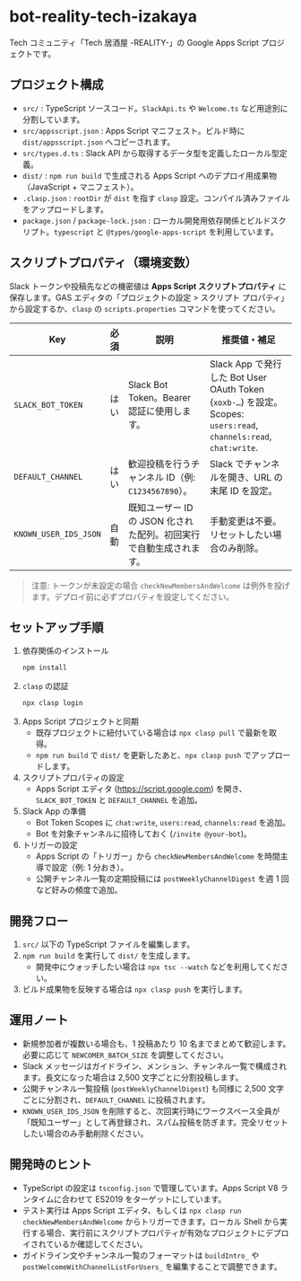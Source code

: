 # bot-reality-tech-izakaya

Tech コミュニティ「Tech 居酒屋 -REALITY-」の Google Apps Script プロジェクトです。

## プロジェクト構成

- `src/` : TypeScript ソースコード。`SlackApi.ts` や `Welcome.ts` など用途別に分割しています。
- `src/appsscript.json` : Apps Script マニフェスト。ビルド時に `dist/appsscript.json` へコピーされます。
- `src/types.d.ts` : Slack API から取得するデータ型を定義したローカル型定義。
- `dist/` : `npm run build` で生成される Apps Script へのデプロイ用成果物（JavaScript + マニフェスト）。
- `.clasp.json` : `rootDir` が `dist` を指す `clasp` 設定。コンパイル済みファイルをアップロードします。
- `package.json` / `package-lock.json` : ローカル開発用依存関係とビルドスクリプト。`typescript` と `@types/google-apps-script` を利用しています。

## スクリプトプロパティ（環境変数）

Slack トークンや投稿先などの機密値は **Apps Script スクリプトプロパティ** に保存します。GAS エディタの「プロジェクトの設定 > スクリプト プロパティ」から設定するか、`clasp` の `scripts.properties` コマンドを使ってください。

| Key                   | 必須 | 説明                                                               | 推奨値・補足                                                                                                      |
| --------------------- | ---- | ------------------------------------------------------------------ | ----------------------------------------------------------------------------------------------------------------- |
| `SLACK_BOT_TOKEN`     | はい | Slack Bot Token。Bearer 認証に使用します。                         | Slack App で発行した Bot User OAuth Token (`xoxb-…`) を設定。Scopes: `users:read`, `channels:read`, `chat:write`. |
| `DEFAULT_CHANNEL`     | はい | 歓迎投稿を行うチャンネル ID（例: `C1234567890`）。                 | Slack でチャンネルを開き、URL の末尾 ID を設定。                                                                  |
| `KNOWN_USER_IDS_JSON` | 自動 | 既知ユーザー ID の JSON 化された配列。初回実行で自動生成されます。 | 手動変更は不要。リセットしたい場合のみ削除。                                                                      |

> 注意: トークンが未設定の場合 `checkNewMembersAndWelcome` は例外を投げます。デプロイ前に必ずプロパティを設定してください。

## セットアップ手順

1. 依存関係のインストール
   ```bash
   npm install
   ```
2. `clasp` の認証
   ```bash
   npx clasp login
   ```
3. Apps Script プロジェクトと同期
   - 既存プロジェクトに紐付いている場合は `npx clasp pull` で最新を取得。
   - `npm run build` で `dist/` を更新したあと、`npx clasp push` でアップロードします。
4. スクリプトプロパティの設定
   - Apps Script エディタ (https://script.google.com) を開き、`SLACK_BOT_TOKEN` と `DEFAULT_CHANNEL` を追加。
5. Slack App の準備
   - Bot Token Scopes に `chat:write`, `users:read`, `channels:read` を追加。
   - Bot を対象チャンネルに招待しておく (`/invite @your-bot`)。
6. トリガーの設定
   - Apps Script の「トリガー」から `checkNewMembersAndWelcome` を時間主導で設定（例: 1 分おき）。
   - 公開チャンネル一覧の定期投稿には `postWeeklyChannelDigest` を週 1 回など好みの頻度で追加。

## 開発フロー

1. `src/` 以下の TypeScript ファイルを編集します。
2. `npm run build` を実行して `dist/` を生成します。
   - 開発中にウォッチしたい場合は `npx tsc --watch` などを利用してください。
3. ビルド成果物を反映する場合は `npx clasp push` を実行します。

## 運用ノート

- 新規参加者が複数いる場合も、1 投稿あたり 10 名までまとめて歓迎します。必要に応じて `NEWCOMER_BATCH_SIZE` を調整してください。
- Slack メッセージはガイドライン、メンション、チャンネル一覧で構成されます。長文になった場合は 2,500 文字ごとに分割投稿します。
- 公開チャンネル一覧投稿 (`postWeeklyChannelDigest`) も同様に 2,500 文字ごとに分割され、`DEFAULT_CHANNEL` に投稿されます。
- `KNOWN_USER_IDS_JSON` を削除すると、次回実行時にワークスペース全員が「既知ユーザー」として再登録され、スパム投稿を防ぎます。完全リセットしたい場合のみ手動削除ください。

## 開発時のヒント

- TypeScript の設定は `tsconfig.json` で管理しています。Apps Script V8 ランタイムに合わせて ES2019 をターゲットにしています。
- テスト実行は Apps Script エディタ、もしくは `npx clasp run checkNewMembersAndWelcome` からトリガーできます。ローカル Shell から実行する場合、実行前にスクリプトプロパティが有効なプロジェクトにデプロイされているか確認してください。
- ガイドライン文やチャンネル一覧のフォーマットは `buildIntro_` や `postWelcomeWithChannelListForUsers_` を編集することで調整できます。
